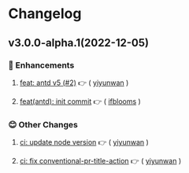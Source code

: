 # Changelog

## v3.0.0-alpha.1(2022-12-05)

### :tada: Enhancements

1. [feat: antd v5 (#2)](https://github.com/formilyjs/antd/commit/a3d382f) :point_right: ( [yiyunwan](https://github.com/yiyunwan) )

1. [feat(antd): init commit](https://github.com/formilyjs/antd/commit/6e51836) :point_right: ( [ifblooms](https://github.com/ifblooms) )

### :blush: Other Changes

1. [ci: update node version](https://github.com/formilyjs/antd/commit/e7fe45f) :point_right: ( [yiyunwan](https://github.com/yiyunwan) )

1. [ci: fix conventional-pr-title-action](https://github.com/formilyjs/antd/commit/7ff75bc) :point_right: ( [yiyunwan](https://github.com/yiyunwan) )
